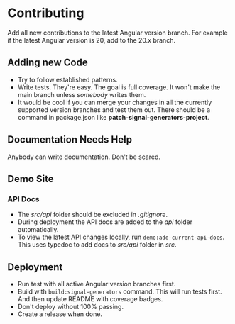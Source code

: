 # Contributing
Add all new contributions to the latest Angular version branch.  For example if the latest Angular version is 20, add to the 20.x branch.

## Adding new Code
* Try to follow established patterns.
* Write tests.  They're easy.  The goal is full coverage.  It won't make the main branch unless *somebody* writes them.
* It would be cool if you can merge your changes in all the currently supported version branches and test them out. 
There should be a command in package.json like **patch-signal-generators-project**.

## Documentation Needs Help
Anybody can write documentation.  Don't be scared.

## Demo Site

### API Docs
* The *src/api* folder should be excluded in *.gitignore*.
* During deployment the API docs are added to the *api* folder automatically.
* To view the latest API changes locally, run `demo:add-current-api-docs`.  This uses typedoc to add docs to *src/api* folder in *src*.

## Deployment
* Run test with all active Angular version branches first.
* Build with `build:signal-generators` command.  This will run tests first.  And then update README with coverage badges.
* Don't deploy without 100% passing.
* Create a release when done.

